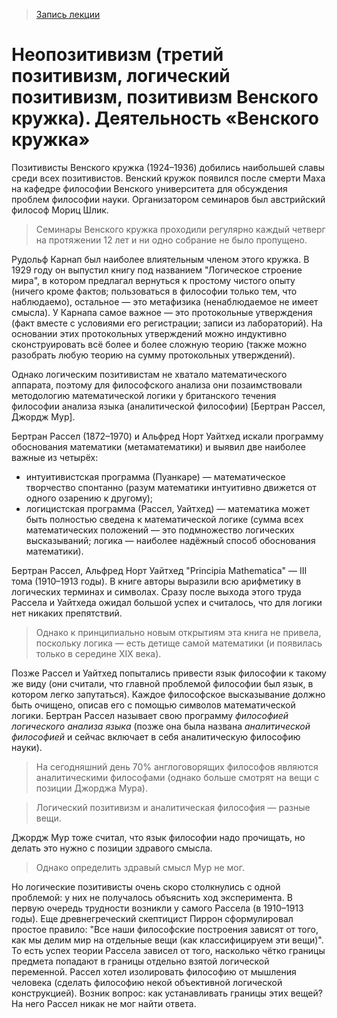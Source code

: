 > [Запись лекции](https://drive.google.com/open?id=0B_ciiYZxHJLSV0VZTHB3UlJwMWM)


# Неопозитивизм (третий позитивизм, логический позитивизм, позитивизм Венского кружка). Деятельность «Венского кружка»

Позитивисты Венского кружка (1924–1936) добились наибольшей славы среди всех позитивистов.
Венский кружок появился после смерти Маха на кафедре философии Венского университета для обсуждения проблем философии науки.
Организатором семинаров был австрийский философ Мориц Шлик.
> Семинары Венского кружка проходили регулярно каждый четверг на протяжении 12 лет и ни одно собрание не было пропущено.

Рудольф Карнап был наиболее влиятельным членом этого кружка.
В 1929 году он выпустил книгу под названием "Логическое строение мира", в котором предлагал вернуться к простому чистого опыту (ничего кроме фактов; пользоваться в философии только тем, что наблюдаемо), остальное — это метафизика (ненаблюдаемое не имеет смысла).
У Карнапа самое важное — это протокольные утверждения (факт вместе с условиями его регистрации; записи из лабораторий).
На основании этих протокольных утверждений можно индуктивно сконструировать всё более и более сложную теорию (также можно разобрать любую теорию на сумму протокольных утверждений).

Однако логическим позитивистам не хватало математического аппарата, поэтому для философского анализа они позаимствовали методологию математической логики у британского течения философии анализа языка (аналитической философии) [Бертран Рассел, Джордж Мур].

Бертран Рассел (1872–1970) и Альфред Норт Уайтхед искали программу обоснования математики (метаматематики) и выявил две наиболее важные из четырёх:
- интуитивистская программа (Пуанкаре) — математическое творчество спонтанно (разум математики интуитивно движется от одного озарению к другому);
- логицистская программа (Рассел, Уайтхед) — математика может быть полностью сведена к математической логике (сумма всех математических положений — это подмножество логических высказываний; логика — наиболее надёжный способ обоснования математики).

Бертран Рассел, Альфред Норт Уайтхед "Principia Mathematica" — III тома (1910–1913 годы).
В книге авторы выразили всю арифметику в логических терминах и символах.
Сразу после выхода этого труда Рассела и Уайтхеда ожидал большой успех и считалось, что для логики нет никаких препятствий.
> Однако к принципиально новым открытиям эта книга не привела, поскольку логика — есть детище самой математики (и появилась только в середине XIX века).

Позже Рассел и Уайтхед попытались привести язык философии к такому же виду (они считали, что главной проблемой философии был язык, в котором легко запутаться).
Каждое философское высказывание должно быть очищено, описав его с помощью символов математической логики.
Бертран Рассел называет свою программу _философией логического анализа языка_ (позже она была названа _аналитической философией_ и сейчас включает в себя аналитическую философию науки).
> На сегодняшний день 70% англоговорящих философов являются аналитическими философами (однако больше смотрят на вещи с позиции Джорджа Мура).

> Логический позитивизм и аналитическая философия — разные вещи.

Джордж Мур тоже считал, что язык философии надо прочищать, но делать это нужно с позиции здравого смысла.
> Однако определить здравый смысл Мур не мог.

Но логические позитивисты очень скоро столкнулись с одной проблемой: у них не получалось объяснить ход эксперимента.
В первую очередь трудности возникли у самого Рассела (в 1910–1913 годы).
Еще древнегреческий скептицист Пиррон сформулировал простое правило: "Все наши философские построения зависят от того, как мы делим мир на отдельные вещи (как классифицируем эти вещи)".
То есть успех теории Рассела зависел от того, насколько чётко границы предмета попадают в границы отдельно взятой логической переменной.
Рассел хотел изолировать философию от мышления человека (сделать философию некой объективной логической конструкцией).
Возник вопрос: как устанавливать границы этих вещей?
На него Рассел никак не мог найти ответа.